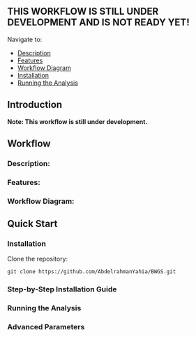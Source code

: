 ## THIS WORKFLOW IS STILL UNDER DEVELOPMENT AND IS NOT READY YET!
Navigate to:
- [Description](#Workflow)
- [Features](#Features)
- [Workflow Diagram](#Workflow-Diagram)
- [Installation](#Installation)
- [Running the Analysis](#Running-the-Analysis)

## Introduction

**Note: This workflow is still under development.**

## Workflow
### Description:

### Features:

### Workflow Diagram:

## Quick Start

### Installation

Clone the repository:
```
git clone https://github.com/AbdelrahmanYahia/BWGS.git
```

### Step-by-Step Installation Guide


### Running the Analysis


### Advanced Parameters

